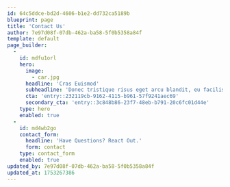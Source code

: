 ```yaml
---
id: 64c5ddce-bd2d-4606-b1e2-dd732ca5189b
blueprint: page
title: 'Contact Us'
author: 7e97d08f-07db-462a-ba58-5f0b5358a84f
template: default
page_builder:
  -
    id: mdfu1orl
    hero:
      image:
        - car.jpg
      headline: 'Cras Euismod'
      subheadline: 'Donec tristique risus eget arcu blandit, eu facilisis metus aliquam. Cras euismod ullamcorper lorem, nec condimentum sem.'
      cta: 'entry::232119cb-9162-4115-b961-57f9241aec69'
      secondary_cta: 'entry::3c848b86-23f7-48eb-b791-20c6fc01d44e'
    type: hero
    enabled: true
  -
    id: md4wb2go
    contact_form:
      headline: 'Have Questions? React Out.'
      form: contact
    type: contact_form
    enabled: true
updated_by: 7e97d08f-07db-462a-ba58-5f0b5358a84f
updated_at: 1753267386
---
```

